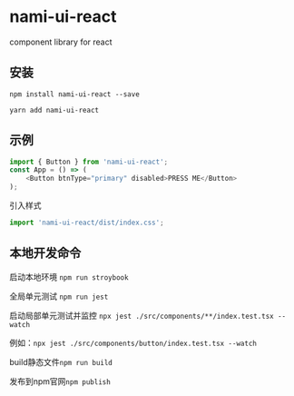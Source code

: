 # nami-ui-react

component library for react

## 安装

`npm install nami-ui-react --save`

`yarn add nami-ui-react`

## 示例

```js
import { Button } from 'nami-ui-react';
const App = () => (
    <Button btnType="primary" disabled>PRESS ME</Button>
);
```

引入样式

```js
import 'nami-ui-react/dist/index.css';
```

## 本地开发命令

启动本地环境 `npm run stroybook`

全局单元测试 `npm run jest`

启动局部单元测试并监控 `npx jest ./src/components/**/index.test.tsx --watch`

例如：`npx jest ./src/components/button/index.test.tsx --watch`

build静态文件`npm run build`

发布到npm官网`npm publish`
